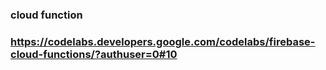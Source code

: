 ### cloud function
### https://codelabs.developers.google.com/codelabs/firebase-cloud-functions/?authuser=0#10
